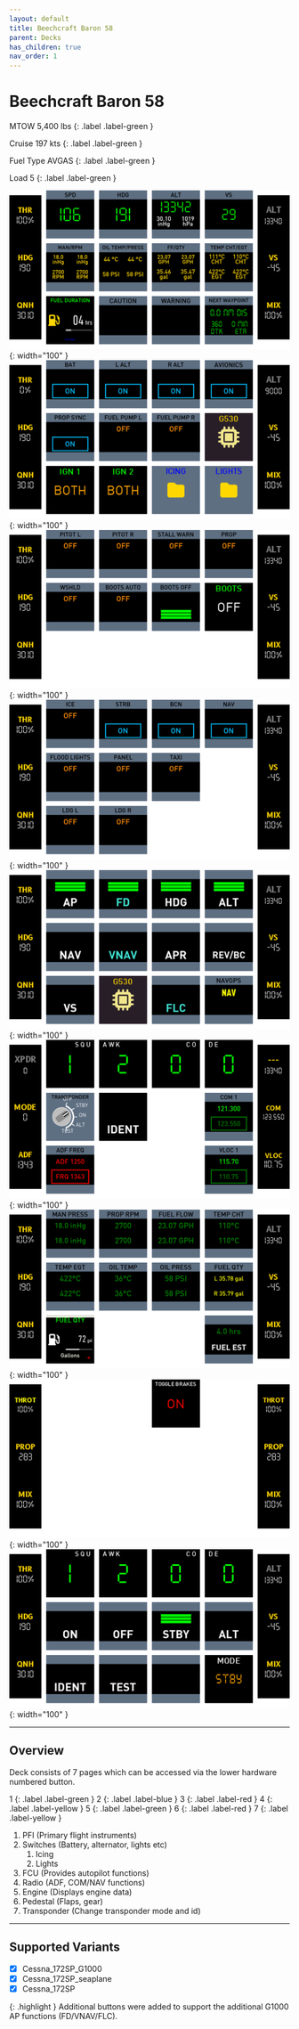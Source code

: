 ```yaml
---
layout: default
title: Beechcraft Baron 58
parent: Decks
has_children: true
nav_order: 1
---
```


# Beechcraft Baron 58

MTOW 5,400 lbs
{: .label .label-green }

Cruise 197 kts
{: .label .label-green }

Fuel Type AVGAS
{: .label .label-green }

Load 5
{: .label .label-green }



![](../../../assets/images/beechcraft-baron-58/pfi.png){: width="100" }
![](../../../assets/images/beechcraft-baron-58/switches.png){: width="100" }
![](../../../assets/images/beechcraft-baron-58/icing.png){: width="100" }
![](../../../assets/images/beechcraft-baron-58/lights.png){: width="100" }
![](../../../assets/images/beechcraft-baron-58/fcu.png){: width="100" }
![](../../../assets/images/beechcraft-baron-58/radio.png){: width="100" }
![](../../../assets/images/beechcraft-baron-58/engine.png){: width="100" }
![](../../../assets/images/beechcraft-baron-58/pedestal.png){: width="100" }
![](../../../assets/images/beechcraft-baron-58/transponder.png){: width="100" }

----

## Overview
Deck consists of 7 pages which can be accessed via the lower hardware numbered button.

1
{: .label .label-green }
2
{: .label .label-blue }
3
{: .label .label-red }
4
{: .label .label-yellow }
5
{: .label .label-green }
6
{: .label .label-red }
7
{: .label .label-yellow }


1. PFI (Primary flight instruments)
2. Switches (Battery, alternator, lights etc)
   1. Icing
   2. Lights
3. FCU (Provides autopilot functions)
4. Radio (ADF, COM/NAV functions)
5. Engine (Displays engine data)
6. Pedestal (Flaps, gear)
7. Transponder (Change transponder mode and id)

----

## Supported Variants 
- [x] Cessna_172SP_G1000
- [x] Cessna_172SP_seaplane
- [x] Cessna_172SP

{: .highlight }
Additional buttons were added to support the additional G1000 AP functions (FD/VNAV/FLC).